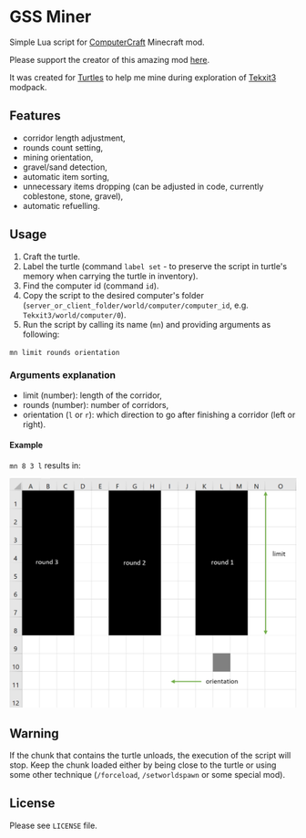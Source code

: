 # GSS Miner
Simple Lua script for [ComputerCraft](http://www.computercraft.info/wiki/Main_Page) Minecraft mod.

Please support the creator of this amazing mod [here](https://www.computercraft.info/donate/).

It was created for [Turtles](http://www.computercraft.info/wiki/Turtle) to help me mine during exploration of [Tekxit3](https://www.technicpack.net/modpack/tekxit-3-official-1122.1253751) modpack.

## Features
- corridor length adjustment,
- rounds count setting,
- mining orientation,
- gravel/sand detection,
- automatic item sorting,
- unnecessary items dropping (can be adjusted in code, currently coblestone, stone, gravel),
- automatic refuelling.

## Usage
1. Craft the turtle.
2. Label the turtle (command `label set` - to preserve the script in turtle's memory when carrying the turtle in inventory).
3. Find the computer id (command `id`).
4. Copy the script to the desired computer's folder (`server_or_client_folder/world/computer/computer_id`, e.g. `Tekxit3/world/computer/0`).
5. Run the script by calling its name (`mn`) and providing arguments as following:

`mn limit rounds orientation`

### Arguments explanation

- limit (number): length of the corridor,
- rounds (number): number of corridors,
- orientation (`l` or `r`): which direction to go after finishing a corridor (left or right).

#### Example

`mn 8 3 l` results in:

![Example result in Excel](arguments_explanation.png)

## Warning
If the chunk that contains the turtle unloads, the execution of the script will stop. Keep the chunk loaded either by being close to the turtle or using some other technique (`/forceload`, `/setworldspawn` or some special mod).

## License
Please see `LICENSE` file.